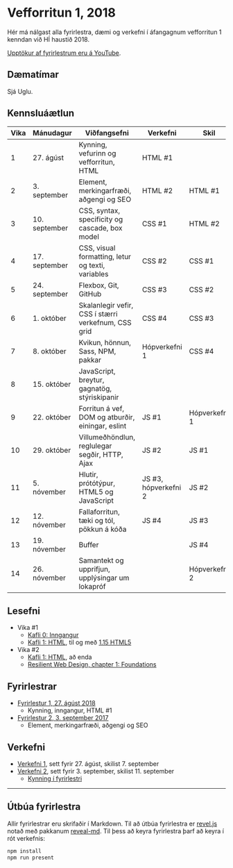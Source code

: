 # Vefforritun 1, 2018

Hér má nálgast alla fyrirlestra, dæmi og verkefni í áfangagnum vefforritun 1 kenndan við HÍ haustið 2018.

[Upptökur af fyrirlestrum eru á YouTube](https://www.youtube.com/playlist?list=PLRj-ccg8iozyaJR-ASWDk5wTLJ0BOosqb).

## Dæmatímar

Sjá Uglu.

## Kennsluáætlun

| Vika | Mánudagur     | Viðfangsefni                                        | Verkefni             | Skil          |
|------|---------------|-----------------------------------------------------|----------------------|---------------|
|  1   | 27. ágúst     | Kynning, vefurinn og vefforritun, HTML              | HTML #1              |               |
|  2   | 3. september  | Element, merkingarfræði, aðgengi og SEO             | HTML #2              | HTML #1       |
|  3   | 10. september | CSS, syntax, specificity og cascade, box model      | CSS #1               | HTML #2       |
|  4   | 17. september | CSS, visual formatting, letur og texti, variables   | CSS #2               | CSS #1        |
|  5   | 24. september | Flexbox, Git, GitHub                                | CSS #3               | CSS #2        |
|  6   | 1. október    | Skalanlegir vefir, CSS í stærri verkefnum, CSS grid | CSS #4               | CSS #3        |
|  7   | 8. október    | Kvikun, hönnun, Sass, NPM, pakkar                   | Hópverkefni 1        | CSS #4        |
|  8   | 15. október   | JavaScript, breytur, gagnatög, stýriskipanir        |                      |               |
|  9   | 22. október   | Forritun á vef, DOM og atburðir, einingar, eslint   | JS #1                | Hópverkefni 1 |
|  10  | 29. október   | Villumeðhöndlun, reglulegar segðir, HTTP, Ajax      | JS #2                | JS #1         |
|  11  | 5. nóvember   | Hlutir, prótótýpur, HTML5 og JavaScript             | JS #3, hópverkefni 2 | JS #2         |
|  12  | 12. nóvember  | Fallaforritun, tæki og tól, pökkun á kóða           | JS #4                | JS #3         |
|  13  | 19. nóvember  | Buffer                                              |                      | JS #4         |
|  14  | 26. nóvember  | Samantekt og upprifjun, upplýsingar um lokapróf     |                      | Hópverkefni 2 |

## Lesefni

* Vika #1
  - [Kafli 0: Inngangur](https://github.com/vefforritun/book/blob/master/chapters/00.inngangur.md)
  - [Kafli 1: HTML](https://github.com/vefforritun/book/blob/master/chapters/01.html.md), til og með [1.15 HTML5](https://github.com/vefforritun/book/blob/master/chapters/01.html.md#115-html5)
* Vika #2
  - [Kafli 1: HTML](https://github.com/vefforritun/book/blob/master/chapters/01.html.md), að enda
  - [Resilient Web Design, chapter 1: Foundations](https://resilientwebdesign.com/chapter1/)

## Fyrirlestrar

* [Fyrirlestur 1, 27. ágúst 2018](fyrirlestrar/01/)
  - Kynning, inngangur, HTML #1
* [Fyrirlestur 2, 3. september 2017](fyrirlestrar/02/)
  - Element, merkingarfræði, aðgengi og SEO

## Verkefni

* [Verkefni 1](https://github.com/vefforritun/vef1-2018-v1), sett fyrir 27. ágúst, skilist 7. september
* [Verkefni 2](https://github.com/vefforritun/vef1-2018-v2), sett fyrir 3. september, skilist 11. september
  - [Kynning í fyrirlestri](https://youtu.be/c8YD7QWsjIY)

---

## Útbúa fyrirlestra

Allir fyrirlestrar eru skrifaðir í Markdown. Til að útbúa fyrirlestra er [revel.js](https://revealjs.com/) notað með pakkanum [reveal-md](https://github.com/webpro/reveal-md). Til þess að keyra fyrirlestra þarf að keyra í rót verkefnis:

```bash
npm install
npm run present
```
